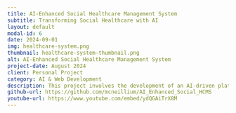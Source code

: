 ```yaml
---
title: AI-Enhanced Social Healthcare Management System
subtitle: Transforming Social Healthcare with AI
layout: default
modal-id: 6
date: 2024-09-01
img: healthcare-system.png
thumbnail: healthcare-system-thumbnail.png
alt: AI-Enhanced Social Healthcare Management System
project-date: August 2024
client: Personal Project
category: AI & Web Development
description: This project involves the development of an AI-driven platform designed to enhance the management and delivery of social healthcare services. Key features include automated client management, an NLP-based virtual assistant, predictive analytics, and real-time safety monitoring. This project showcases my expertise in web development, AI integration, and healthcare technology.
github-url: https://github.com/mcneillium/AI_Enhanced_Social_HCMS
youtube-url: https://www.youtube.com/embed/ydQGAiTrX8M
---
```

